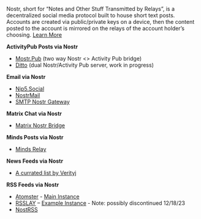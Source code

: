 Nostr, short for “Notes and Other Stuff Transmitted by Relays”, is a decentralized social media protocol built to house short text posts. Accounts are created via public/private keys on a device, then the content posted to the account is mirrored on the relays of the account holder’s choosing. [Learn More](https://nostr.com/)

**ActivityPub Posts via Nostr**
* [Mostr.Pub](https://mostr.pub) (two way Nostr <> Activity Pub bridge)
* [Ditto](https://gitlab.com/soapbox-pub/ditto) (dual Nostr/Activity Pub server, work in progress)

**Email via Nostr**
* [Nip5.Social](https://app.nip05.social/home)
* [NostrMail](https://asherp.github.io/nostr-mail/)
* [SMTP Nostr Gateway](https://github.com/Cameri/smtp-nostr-gateway)

**Matrix Chat via Nostr**
* [Matrix Nostr Bridge](https://github.com/8go/matrix-nostr-bridge)

**Minds Posts via Nostr**
* [Minds Relay](https://gitlab.com/minds/infrastructure/nostr-relay)

**News Feeds via Nostr**
* [A currated list by Verityj](https://verityj.github.io/nostr-news-feeds.html)

**RSS Feeds via Nostr**
* [Atomster](https://git.sr.ht/~psic4t/atomstr) - [Main Instance](https://atomstr.data.haus/)
* [RSSLAY](https://github.com/piraces/rsslay) – [Example Instance](https://rsslay.nostr.net/) - Note: possibly discontinued 12/18/23
* [NostRSS](https://github.com/Asone/nostrss)



